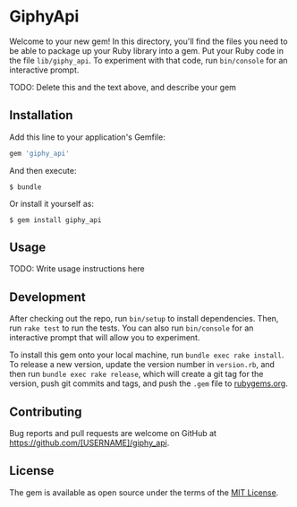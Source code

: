 # GiphyApi

Welcome to your new gem! In this directory, you'll find the files you need to be able to package up your Ruby library into a gem. Put your Ruby code in the file `lib/giphy_api`. To experiment with that code, run `bin/console` for an interactive prompt.

TODO: Delete this and the text above, and describe your gem

## Installation

Add this line to your application's Gemfile:

```ruby
gem 'giphy_api'
```

And then execute:

    $ bundle

Or install it yourself as:

    $ gem install giphy_api

## Usage

TODO: Write usage instructions here

## Development

After checking out the repo, run `bin/setup` to install dependencies. Then, run `rake test` to run the tests. You can also run `bin/console` for an interactive prompt that will allow you to experiment.

To install this gem onto your local machine, run `bundle exec rake install`. To release a new version, update the version number in `version.rb`, and then run `bundle exec rake release`, which will create a git tag for the version, push git commits and tags, and push the `.gem` file to [rubygems.org](https://rubygems.org).

## Contributing

Bug reports and pull requests are welcome on GitHub at https://github.com/[USERNAME]/giphy_api.


## License

The gem is available as open source under the terms of the [MIT License](http://opensource.org/licenses/MIT).


